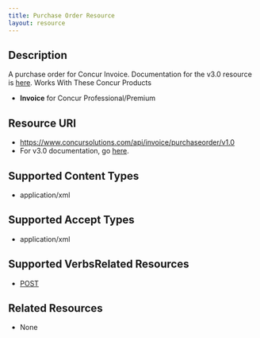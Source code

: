 ```yaml
---
title: Purchase Order Resource 
layout: resource
---
```







## Description
A purchase order for Concur Invoice. Documentation for the v3.0 resource is [here][1].
Works With These Concur Products

* **Invoice** for Concur Professional/Premium

## Resource URI

* https://www.concursolutions.com/api/invoice/purchaseorder/v1.0
* For v3.0 documentation, go [here][1].

## Supported Content Types
* application/xml

## Supported Accept Types
* application/xml

## Supported VerbsRelated Resources
* [POST][2]

## Related Resources
* None

  


[1]: https://www.concursolutions.com/api/docs/index.html#!/PurchaseOrders
[2]: https://developer.concur.com/purchase-order/purchase-order-resource/purchase-order-resource-post
